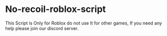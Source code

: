 # No-recoil-roblox-script
This Script is Only for Roblox do not use It for other games, If you need any help please join our discord server.

